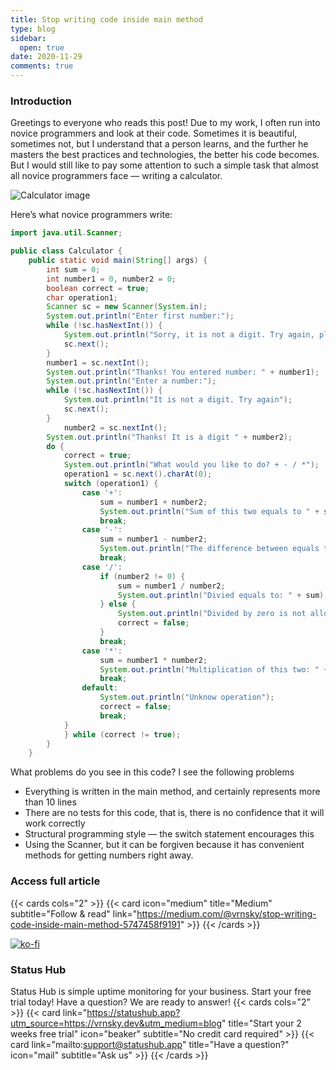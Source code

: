 ```yaml
---
title: Stop writing code inside main method
type: blog
sidebar:
  open: true
date: 2020-11-29
comments: true
---
```


### Introduction
Greetings to everyone who reads this post! Due to my work, I often run into novice programmers and look at their code. Sometimes it is beautiful, sometimes not, but I understand that a person learns, and the further he masters the best practices and technologies, the better his code becomes. But I would still like to pay some attention
to such a simple task that almost all novice programmers face — writing a calculator.

![Calculator image](/images/calculator/calculator.png)

Here’s what novice programmers write:
```java {filename="Calculator.java"}
import java.util.Scanner;

public class Calculator {
    public static void main(String[] args) {
        int sum = 0;
        int number1 = 0, number2 = 0;
        boolean correct = true;
        char operation1;
        Scanner sc = new Scanner(System.in);
        System.out.println("Enter first number:");
        while (!sc.hasNextInt()) {
            System.out.println("Sorry, it is not a digit. Try again, please");
            sc.next();
        }
        number1 = sc.nextInt();
        System.out.println("Thanks! You entered number: " + number1);
        System.out.println("Enter a number:");
        while (!sc.hasNextInt()) {
            System.out.println("It is not a digit. Try again");
            sc.next();
        }
            number2 = sc.nextInt();
        System.out.println("Thanks! It is a digit " + number2);
        do {
            correct = true;
            System.out.println("What would you like to do? + - / *");
            operation1 = sc.next().charAt(0);
            switch (operation1) {
                case '+':
                    sum = number1 + number2;
                    System.out.println("Sum of this two equals to " + sum);
                    break;
                case '-':
                    sum = number1 - number2;
                    System.out.println("The difference between equals to: " + sum);
                    break;
                case '/':
                    if (number2 != 0) {
                        sum = number1 / number2;
                        System.out.println("Divied equals to: " + sum);
                    } else {
                        System.out.println("Divided by zero is not allowed.");
                        correct = false;
                    }
                    break;
                case '*':
                    sum = number1 * number2;
                    System.out.println("Multiplication of this two: " + sum);
                    break;
                default:
                    System.out.println("Unknow operation");
                    correct = false;
                    break;
            }
            } while (correct != true);
        }
    }
```

What problems do you see in this code? I see the following problems
- Everything is written in the main method, and certainly represents more than 10 lines
- There are no tests for this code, that is, there is no confidence that it will work correctly
- Structural programming style — the switch statement encourages this
- Using the Scanner, but it can be forgiven because it has convenient methods for getting numbers right away.

### Access full article
{{< cards cols="2" >}}
{{< card icon="medium" title="Medium" subtitle="Follow & read" link="https://medium.com/@vrnsky/stop-writing-code-inside-main-method-5747458f9191" >}}
{{< /cards >}}

[![ko-fi](https://ko-fi.com/img/githubbutton_sm.svg)](https://ko-fi.com/J3J416GZA5)

### Status Hub
Status Hub is simple uptime monitoring for your business. Start your free trial today!
Have a question? We are ready to answer!
{{< cards cols="2" >}}
{{< card link="https://statushub.app?utm_source=https://vrnsky.dev&utm_medium=blog" title="Start your 2 weeks free trial" icon="beaker" subtitle="No credit card required" >}}
{{< card link="mailto:support@statushub.app" title="Have a question?" icon="mail" subtitle="Ask us" >}}
{{< /cards >}}
